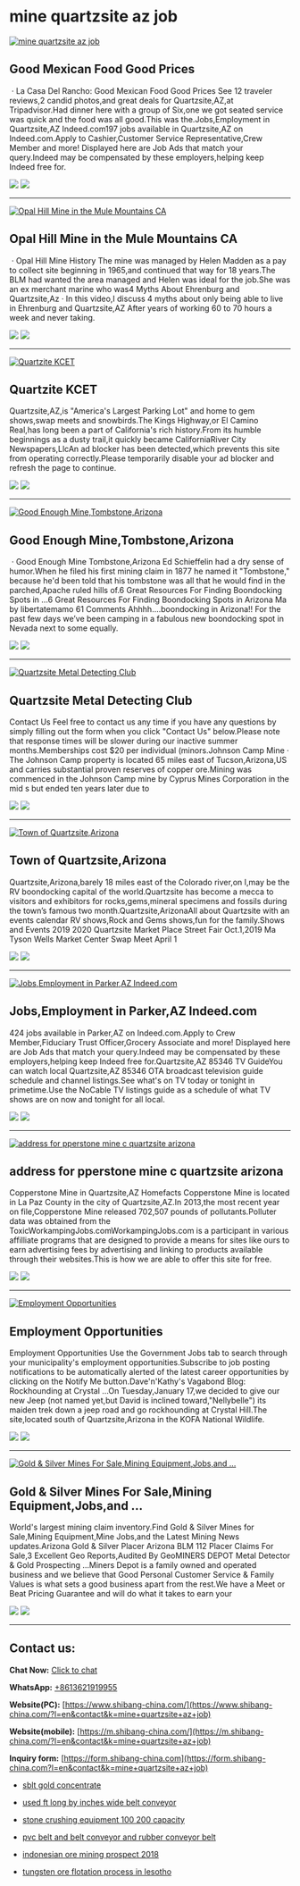 # mine quartzsite az job

<a href="https://swt.shibang-china.com/?l=en&img&k=mine+quartzsite+az+job" target="_blank">![mine quartzsite az job](http://static.shibang-china.com/all-800x300/1273.jpg)</a>

## Good Mexican Food Good Prices
&nbsp;&#0183;&#32;La Casa Del Rancho: Good Mexican Food Good Prices See 12 traveler reviews,2 candid photos,and great deals for Quartzsite,AZ,at Tripadvisor.Had dinner here with a group of Six,one we got seated service was quick and the food was all good.This was the.Jobs,Employment in Quartzsite,AZ Indeed.com197 jobs available in Quartzsite,AZ on Indeed.com.Apply to Cashier,Customer Service Representative,Crew Member and more! Displayed here are Job Ads that match your query.Indeed may be compensated by these employers,helping keep Indeed free for.


<a href="https://whatsapp.shibangsoft.com/WhatsApp.php" target="_blank" title="WhatsApp">![](http://static.shibang-china.com/icon/whatsapp.png)</a> <a href="https://swt.shibang-china.com/?l=en&icon&k=mine+quartzsite+az+job" target="_blank">![](http://static.shibang-china.com/icon/chat-en.png)</a>

---

<a href="https://swt.shibang-china.com/?l=en&img&k=mine+quartzsite+az+job" target="_blank">![Opal Hill Mine in the Mule Mountains CA](http://static.shibang-china.com/all-800x300/1314.jpg)</a>

## Opal Hill Mine in the Mule Mountains CA
&nbsp;&#0183;&#32;Opal Hill Mine History The mine was managed by Helen Madden as a pay to collect site beginning in 1965,and continued that way for 18 years.The BLM had wanted the area managed and Helen was ideal for the job.She was an ex merchant marine who was4 Myths About Ehrenburg and Quartzsite,Az&nbsp;&#0183;&#32;In this video,I discuss 4 myths about only being able to live in Ehrenburg and Quartzsite,AZ After years of working 60 to 70 hours a week and never taking.


<a href="https://whatsapp.shibangsoft.com/WhatsApp.php" target="_blank" title="WhatsApp">![](http://static.shibang-china.com/icon/whatsapp.png)</a> <a href="https://swt.shibang-china.com/?l=en&icon&k=mine+quartzsite+az+job" target="_blank">![](http://static.shibang-china.com/icon/chat-en.png)</a>

---

<a href="https://swt.shibang-china.com/?l=en&img&k=mine+quartzsite+az+job" target="_blank">![Quartzite KCET](http://static.shibang-china.com/all-800x300/207.jpg)</a>

## Quartzite KCET
Quartzsite,AZ,is &quot;America's Largest Parking Lot&quot; and home to gem shows,swap meets and snowbirds.The Kings Highway,or El Camino Real,has long been a part of California's rich history.From its humble beginnings as a dusty trail,it quickly became CaliforniaRiver City Newspapers,LlcAn ad blocker has been detected,which prevents this site from operating correctly.Please temporarily disable your ad blocker and refresh the page to continue.


<a href="https://whatsapp.shibangsoft.com/WhatsApp.php" target="_blank" title="WhatsApp">![](http://static.shibang-china.com/icon/whatsapp.png)</a> <a href="https://swt.shibang-china.com/?l=en&icon&k=mine+quartzsite+az+job" target="_blank">![](http://static.shibang-china.com/icon/chat-en.png)</a>

---

<a href="https://swt.shibang-china.com/?l=en&img&k=mine+quartzsite+az+job" target="_blank">![Good Enough Mine,Tombstone,Arizona](http://static.shibang-china.com/all-800x300/772.jpg)</a>

## Good Enough Mine,Tombstone,Arizona
&nbsp;&#0183;&#32;Good Enough Mine Tombstone,Arizona Ed Schieffelin had a dry sense of humor.When he filed his first mining claim in 1877 he named it &quot;Tombstone,&quot; because he'd been told that his tombstone was all that he would find in the parched,Apache ruled hills of.6 Great Resources For Finding Boondocking Spots in …6 Great Resources For Finding Boondocking Spots in Arizona Ma by libertatemamo 61 Comments Ahhhh….boondocking in Arizona!! For the past few days we’ve been camping in a fabulous new boondocking spot in Nevada next to some equally.


<a href="https://whatsapp.shibangsoft.com/WhatsApp.php" target="_blank" title="WhatsApp">![](http://static.shibang-china.com/icon/whatsapp.png)</a> <a href="https://swt.shibang-china.com/?l=en&icon&k=mine+quartzsite+az+job" target="_blank">![](http://static.shibang-china.com/icon/chat-en.png)</a>

---

<a href="https://swt.shibang-china.com/?l=en&img&k=mine+quartzsite+az+job" target="_blank">![Quartzsite Metal Detecting Club](http://static.shibang-china.com/all-800x300/846.jpg)</a>

## Quartzsite Metal Detecting Club
Contact Us Feel free to contact us any time if you have any questions by simply filling out the form when you click &quot;Contact Us&quot; below.Please note that response times will be slower during our inactive summer months.Memberships cost $20 per individual (minors.Johnson Camp Mine&nbsp;&#0183;&#32;The Johnson Camp property is located 65 miles east of Tucson,Arizona,US and carries substantial proven reserves of copper ore.Mining was commenced in the Johnson Camp mine by Cyprus Mines Corporation in the mid s but ended ten years later due to


<a href="https://whatsapp.shibangsoft.com/WhatsApp.php" target="_blank" title="WhatsApp">![](http://static.shibang-china.com/icon/whatsapp.png)</a> <a href="https://swt.shibang-china.com/?l=en&icon&k=mine+quartzsite+az+job" target="_blank">![](http://static.shibang-china.com/icon/chat-en.png)</a>

---

<a href="https://swt.shibang-china.com/?l=en&img&k=mine+quartzsite+az+job" target="_blank">![Town of Quartzsite,Arizona](http://static.shibang-china.com/all-800x300/1046.jpg)</a>

## Town of Quartzsite,Arizona
Quartzsite,Arizona,barely 18 miles east of the Colorado river,on I,may be the RV boondocking capital of the world.Quartzsite has become a mecca to visitors and exhibitors for rocks,gems,mineral specimens and fossils during the town’s famous two month.Quartzsite,ArizonaAll about Quartzsite with an events calendar RV shows,Rock and Gems shows,fun for the family.Shows and Events 2019 2020 Quartzsite Market Place Street Fair Oct.1,2019 Ma Tyson Wells Market Center Swap Meet April 1


<a href="https://whatsapp.shibangsoft.com/WhatsApp.php" target="_blank" title="WhatsApp">![](http://static.shibang-china.com/icon/whatsapp.png)</a> <a href="https://swt.shibang-china.com/?l=en&icon&k=mine+quartzsite+az+job" target="_blank">![](http://static.shibang-china.com/icon/chat-en.png)</a>

---

<a href="https://swt.shibang-china.com/?l=en&img&k=mine+quartzsite+az+job" target="_blank">![Jobs,Employment in Parker,AZ Indeed.com](http://static.shibang-china.com/all-800x300/524.jpg)</a>

## Jobs,Employment in Parker,AZ Indeed.com
424 jobs available in Parker,AZ on Indeed.com.Apply to Crew Member,Fiduciary Trust Officer,Grocery Associate and more! Displayed here are Job Ads that match your query.Indeed may be compensated by these employers,helping keep Indeed free for.Quartzsite,AZ 85346 TV GuideYou can watch local Quartzsite,AZ 85346 OTA broadcast television guide schedule and channel listings.See what's on TV today or tonight in primetime.Use the NoCable TV listings guide as a schedule of what TV shows are on now and tonight for all local.


<a href="https://whatsapp.shibangsoft.com/WhatsApp.php" target="_blank" title="WhatsApp">![](http://static.shibang-china.com/icon/whatsapp.png)</a> <a href="https://swt.shibang-china.com/?l=en&icon&k=mine+quartzsite+az+job" target="_blank">![](http://static.shibang-china.com/icon/chat-en.png)</a>

---

<a href="https://swt.shibang-china.com/?l=en&img&k=mine+quartzsite+az+job" target="_blank">![address for pperstone mine c quartzsite arizona](http://static.shibang-china.com/all-800x300/524.jpg)</a>

## address for pperstone mine c quartzsite arizona
Copperstone Mine in Quartzsite,AZ Homefacts Copperstone Mine is located in La Paz County in the city of Quartzsite,AZ.In 2013,the most recent year on file,Copperstone Mine released 702,507 pounds of pollutants.Polluter data was obtained from the ToxicWorkampingJobs.comWorkampingJobs.com is a participant in various affilliate programs that are designed to provide a means for sites like ours to earn advertising fees by advertising and linking to products available through their websites.This is how we are able to offer this site for free.


<a href="https://whatsapp.shibangsoft.com/WhatsApp.php" target="_blank" title="WhatsApp">![](http://static.shibang-china.com/icon/whatsapp.png)</a> <a href="https://swt.shibang-china.com/?l=en&icon&k=mine+quartzsite+az+job" target="_blank">![](http://static.shibang-china.com/icon/chat-en.png)</a>

---

<a href="https://swt.shibang-china.com/?l=en&img&k=mine+quartzsite+az+job" target="_blank">![Employment Opportunities](http://static.shibang-china.com/all-800x300/900.jpg)</a>

## Employment Opportunities
Employment Opportunities Use the Government Jobs tab to search through your municipality's employment opportunities.Subscribe to job posting notifications to be automatically alerted of the latest career opportunities by clicking on the Notify Me button.Dave'n'Kathy's Vagabond Blog: Rockhounding at Crystal …On Tuesday,January 17,we decided to give our new Jeep (not named yet,but David is inclined toward,&quot;Nellybelle&quot;) its maiden trek down a jeep road and go rockhounding at Crystal Hill.The site,located south of Quartzsite,Arizona in the KOFA National Wildlife.


<a href="https://whatsapp.shibangsoft.com/WhatsApp.php" target="_blank" title="WhatsApp">![](http://static.shibang-china.com/icon/whatsapp.png)</a> <a href="https://swt.shibang-china.com/?l=en&icon&k=mine+quartzsite+az+job" target="_blank">![](http://static.shibang-china.com/icon/chat-en.png)</a>

---

<a href="https://swt.shibang-china.com/?l=en&img&k=mine+quartzsite+az+job" target="_blank">![Gold &amp; Silver Mines For Sale,Mining Equipment,Jobs,and …](http://static.shibang-china.com/all-800x300/305.jpg)</a>

## Gold &amp; Silver Mines For Sale,Mining Equipment,Jobs,and …
World's largest mining claim inventory.Find Gold &amp; Silver Mines for Sale,Mining Equipment,Mine Jobs,and the Latest Mining News updates.Arizona Gold &amp; Silver Placer Arizona BLM 112 Placer Claims For Sale,3 Excellent Geo Reports,Audited By GeoMINERS DEPOT Metal Detector &amp; Gold Prospecting …Miners Depot is a family owned and operated business and we believe that Good Personal Customer Service &amp; Family Values is what sets a good business apart from the rest.We have a Meet or Beat Pricing Guarantee and will do what it takes to earn your


<a href="https://whatsapp.shibangsoft.com/WhatsApp.php" target="_blank" title="WhatsApp">![](http://static.shibang-china.com/icon/whatsapp.png)</a> <a href="https://swt.shibang-china.com/?l=en&icon&k=mine+quartzsite+az+job" target="_blank">![](http://static.shibang-china.com/icon/chat-en.png)</a>

---
## Contact us:

**Chat Now:** [Click to chat](https://swt.shibang-china.com?l=en&contact&k=mine+quartzsite+az+job)

**WhatsApp:**  [+8613621919955](https://whatsapp.shibangsoft.com/WhatsApp.php)

**Website(PC):** [https://www.shibang-china.com/](https://www.shibang-china.com/?l=en&contact&k=mine+quartzsite+az+job)

**Website(mobile):** [https://m.shibang-china.com/](https://m.shibang-china.com/?l=en&contact&k=mine+quartzsite+az+job)

**Inquiry form:** [https://form.shibang-china.com](https://form.shibang-china.com?l=en&contact&k=mine+quartzsite+az+job)

* [sblt gold concentrate](../127/sblt%20gold%20concentrate.md)

* [used ft long by inches wide belt conveyor](../134/used%20ft%20long%20by%20inches%20wide%20belt%20conveyor.md)

* [stone crushing equipment 100 200 capacity](../134/stone%20crushing%20equipment%20100%20200%20capacity.md)

* [pvc belt and belt conveyor and rubber conveyor belt](../133/pvc%20belt%20and%20belt%20conveyor%20and%20rubber%20conveyor%20belt.md)

* [indonesian ore mining prospect 2018](../133/indonesian%20ore%20mining%20prospect%202018.md)

* [tungsten ore flotation process in lesotho](../134/tungsten%20ore%20flotation%20process%20in%20lesotho.md)